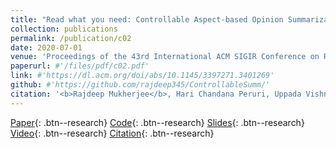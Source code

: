 ```yaml
---
title: "Read what you need: Controllable Aspect-based Opinion Summarization of Tourist Reviews"
collection: publications
permalink: /publication/c02
date: 2020-07-01
venue: 'Proceedings of the 43rd International ACM SIGIR Conference on Research and Development in Information Retrieval, <b>SIGIR 2020</b>'
paperurl: #'/files/pdf/c02.pdf'
link: #'https://dl.acm.org/doi/abs/10.1145/3397271.3401269'
github: #'https://github.com/rajdeep345/ControllableSumm/'
citation: '<b>Rajdeep Mukherjee</b>, Hari Chandana Peruri, Uppada Vishnu, Pawan Goyal, Sourangshu Bhattacharya, Niloy Ganguly'
---
```

[Paper](/files/pdf/research/c02.pdf){: .btn--research} [Code](https://github.com/rajdeep345/ControllableSumm/){: .btn--research} [Slides](https://docs.google.com/presentation/d/e/2PACX-1vT-oaf6d6ISese7sXIYtpQZYxILEjnsP4L2ZTqHGmeg235De_dzfaCJNDOMkGzzFuxFlS_WDB4bBJzX/pub?start=false&loop=false&delayms=3000){: .btn--research} [Video](https://dl.acm.org/doi/abs/10.1145/3397271.3401269){: .btn--research} [Citation](https://dl.acm.org/doi/abs/10.1145/3397271.3401269){: .btn--research}